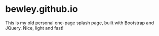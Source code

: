 # bewley.github.io

This is my old personal one-page splash page, built with Bootstrap and JQuery. Nice, light and fast!
